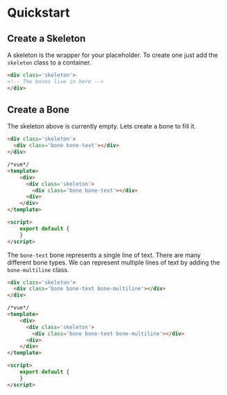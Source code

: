 # Quickstart

## Create a Skeleton

A skeleton is the wrapper for your placeholder. To create one just add the `skeleton` class to a container.

```html
<div class='skeleton'>
<!-- The bones live in here -->
</div>
```

## Create a Bone

The skeleton above is currently empty. Lets create a bone to fill it.


```html
<div class='skeleton'>
  <div class='bone bone-text'></div>
</div>
```

```html
/*vue*/
<template>
    <div>
      <div class='skeleton'>
        <div class='bone bone-text'></div>
      <div>
    </div>
</template>

<script>
    export default {
    }
</script>
```

The `bone-text` bone represents a single line of text. There are many different bone types. We can represent multiple lines of text by adding the `bone-multiline` class.

```html
<div class='skeleton'>
  <div class='bone bone-text bone-multiline'></div>
</div>
```

```html
/*vue*/
<template>
    <div>
      <div class='skeleton'>
        <div class='bone bone-text bone-multiline'></div>
      <div>
    </div>
</template>

<script>
    export default {
    }
</script>
```
